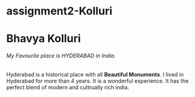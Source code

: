 # assignment2-Kolluri
# Bhavya Kolluri
###### My Favourite place is HYDERABAD in India.
Hyderabad is a historical place with all **Beautiful Monuments**. I lived in Hyderabad for more than 4 years. It is a wonderful experience. It has the perfect blend of modern and cultrually rich india.